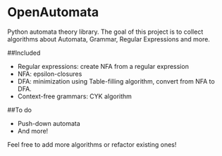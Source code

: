 OpenAutomata
============


Python automata theory library. The goal of this project is to collect algorithms about Automata, Grammar, Regular Expressions and more. 

##Included


- Regular expressions: create NFA from a regular expression
- NFA: epsilon-closures
- DFA: minimization using Table-filling algorithm, convert from NFA to DFA.
- Context-free grammars: CYK algorithm



##To do

- Push-down automata
- And more!


Feel free to add more algorithms or refactor existing ones!
